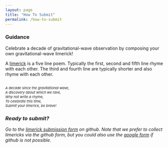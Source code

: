 ```yaml
---
layout: page
title: "How To Submit"
permalink: /how-to-submit
---
```




<h3>Guidance</h3>
<p>Celebrate a decade of gravitational-wave observation by composing your own gravitational-wave limerick!</p>
<p>A <a href="https://wordsforlife.org.uk/activities/how-write-limerick/">limerick</a> is a five line poem. Typically the first, second and fifth line rhyme with each other. The third and fourth line are typically shorter and also rhyme with each other. </p>

<p style="font-size:11px" style="color:#3A003A;"><br><i>
A decade since the gravitational wave,<br>
A discovery about which we rave,<br> 
Why not write a rhyme,<br>
To celebrate this time,<br>
Submit your limerick, be brave!<br>
</p>

<h3>Ready to submit?</h3>
<p>Go to the <a href="https://github.com/hannahm8/gwlimericks/issues/new?template=new-limerick.yaml">limerick submission form</a> on github. Note that we prefer to collect limericks via the github form, but you could also use the <a href="https://forms.gle/iKjzHg75efZpm4wz6">google form</a> if github is not possible.</p>



